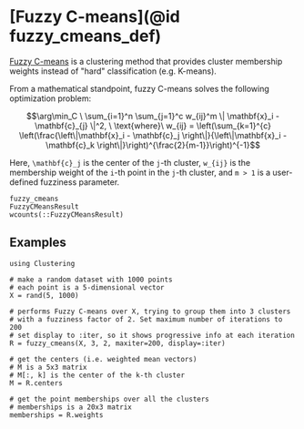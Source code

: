# [Fuzzy C-means](@id fuzzy_cmeans_def)

[Fuzzy C-means](https://en.wikipedia.org/wiki/Fuzzy_clustering#Fuzzy_C-means_clustering)
is a clustering method that provides cluster membership weights instead
of "hard" classification (e.g. K-means).

From a mathematical standpoint, fuzzy C-means solves the following
optimization
problem:
```math
\arg\min_C \ \sum_{i=1}^n \sum_{j=1}^c w_{ij}^m \| \mathbf{x}_i - \mathbf{c}_{j} \|^2, \
\text{where}\ w_{ij} = \left(\sum_{k=1}^{c} \left(\frac{\left\|\mathbf{x}_i - \mathbf{c}_j \right\|}{\left\|\mathbf{x}_i - \mathbf{c}_k \right\|}\right)^{\frac{2}{m-1}}\right)^{-1}
```

Here, ``\mathbf{c}_j`` is the center of the ``j``-th cluster, ``w_{ij}``
is the membership weight of the ``i``-th point in the ``j``-th cluster,
and ``m > 1`` is a user-defined fuzziness parameter.

```@docs
fuzzy_cmeans
FuzzyCMeansResult
wcounts(::FuzzyCMeansResult)
```

## Examples

```@example
using Clustering

# make a random dataset with 1000 points
# each point is a 5-dimensional vector
X = rand(5, 1000)

# performs Fuzzy C-means over X, trying to group them into 3 clusters
# with a fuzziness factor of 2. Set maximum number of iterations to 200
# set display to :iter, so it shows progressive info at each iteration
R = fuzzy_cmeans(X, 3, 2, maxiter=200, display=:iter)

# get the centers (i.e. weighted mean vectors)
# M is a 5x3 matrix
# M[:, k] is the center of the k-th cluster
M = R.centers

# get the point memberships over all the clusters
# memberships is a 20x3 matrix
memberships = R.weights
```

